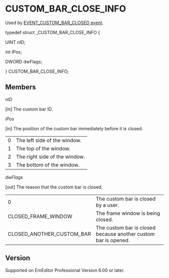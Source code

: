 # CUSTOM\_BAR\_CLOSE\_INFO

Used by [EVENT\_CUSTOM\_BAR\_CLOSED event](../event/index).

typedef struct \_CUSTOM\_BAR\_CLOSE\_INFO {

UINT nID;

int iPos;

DWORD dwFlags;

} CUSTOM\_BAR\_CLOSE\_INFO;

## Members

_nID_

\[in\] The custom bar ID.

_iPos_

\[in\] The position of the custom bar immediately before it is closed.

|     |     |
| --- | --- |
| 0 | The left side of the window. |
| 1 | The top of the window. |
| 2 | The right side of the window. |
| 3 | The bottom of the window. |

_dwFlags_

\[out\] The reason that the custom bar is closed.

|     |     |
| --- | --- |
| 0 | The custom bar is closed by a user. |
| CLOSED\_FRAME\_WINDOW | The frame window is being closed. |
| CLOSED\_ANOTHER\_CUSTOM\_BAR | The custom bar is closed because another custom bar is opened. |

## Version

Supported on EmEditor Professional Version 6.00 or later.
